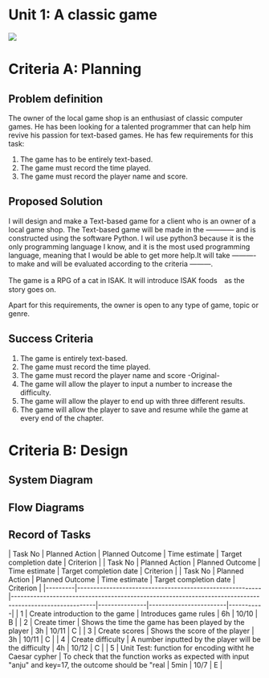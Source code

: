 # Unit 1: A classic game 
![](game.gif)

# Criteria A: Planning

## Problem definition

The owner of the local game shop is an enthusiast of classic computer games. He has been looking for a talented programmer that can help him revive his passion for text-based games. He has few requirements for this task:

1. The game has to be entirely text-based.
2. The game must record the time played.
3. The game must record the player name and score.

## Proposed Solution
I will design and make a Text-based game for a client who is an owner of a local game shop. The Text-based game will be made in the ———— and is constructed using the software Python. I wil use python3 because it is the only programming language I know, and it is the most used programming language, meaning that I would be able to get more help.It will take  ———- to make and will be evaluated according to the criteria ———.

The game is a RPG of a cat in ISAK. It will introduce ISAK foods　as the story goes on.

Apart for this requirements, the owner is open to any type of game, topic or genre.

## Success Criteria
1. The game is entirely text-based.
2. The game must record the time played.
3. The game must record the player name and score
-Original-
4. The game will allow the player to input a number to increase the difficulty.
5. The game will allow the player to end up with three different results.
6. The game will allow the player to save and resume while the game at every end of the chapter.

# Criteria B: Design

## System Diagram

## Flow Diagrams

## Record of Tasks
| Task No | Planned Action                  | Planned Outcome                                        | Time estimate | Target completion date | Criterion |
| Task No | Planned Action                  | Planned Outcome                                        | Time estimate | Target completion date | Criterion |
| Task No | Planned Action                                          | Planned Outcome                                                                                        | Time estimate | Target completion date | Criterion |
|---------|---------------------------------------------------------|--------------------------------------------------------------------------------------------------------|---------------|------------------------|-----------|
| 1       | Create introduction to the game                         | Introduces game rules                                                                                  | 6h            | 10/10                  | B         |
| 2       | Create timer                                            | Shows the time the game has been played by the player                                                  | 3h            | 10/11                  | C         |
| 3       | Create scores                                           | Shows the score of the player                                                                          | 3h            | 10/11                  | C         |
| 4       | Create difficulty                                       | A number inputted by the player will be the difficulty                                                 | 4h            | 10/12                  | C         |
| 5       | Unit Test: function for encoding witht he Caesar cypher | To check that the function works as expected with input "anju" and key=17, the outcome should be "real | 5min          | 10/7                   | E         |
